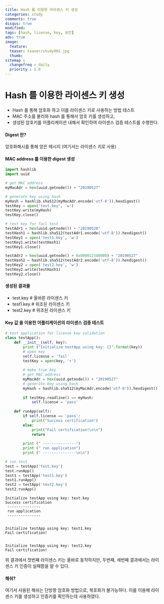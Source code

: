 ```yaml
---
title: Hash 를 이용한 라이센스 키 생성
categories: study
comments: true
disqus: true
modified: 
tags: [hash, license, key, 보안]
ads: true
image:
  feature:
  teaser: teaser/study001.jpg
  thumb:
sitemap :
  changefreq : daily
  priority : 1.0
---
```


# Hash 를 이용한 라이센스 키 생성
* Hash 를 통해 암호화 하고 이를 라이센스 키로 사용하는 방법 테스트
* MAC 주소를 불러와 hash 를 통해서 암호 키를 생성하고,
* 생성된 암호키를 어플리케이션 내해서 확인하여 라이센스 검증 테스트를 수행한다.

#### Digest 란?
암호화해시를 통해 얻은 메시지 (여기서는 라이센스 키로 사용)

#### MAC address 를 이용한 digest 생성


```python
import hashlib
import uuid

# get MAC address
myMacAdr = hex(uuid.getnode()) + "20190527"

# generate key using hash
myHash = hashlib.sha512(myMacAdr.encode('utf-8')).hexdigest()
testKey = open('test.key', 'w')
testKey.write(myHash)
testKey.close()

# test key for fail test
testAdr1 = hex(uuid.getnode()) + "20190528"
testHash1 = hashlib.sha512(testAdr1.encode('utf-8')).hexdigest()
testKey1 = open('test1.key', 'w')
testKey1.write(testHash1)
testKey1.close()

testAdr2 = hex(uuid.getnode() + 0x000012340000) + "20190527"
testHash2 = hashlib.sha512(testAdr2.encode('utf-8')).hexdigest()
testKey2 = open('test2.key', 'w')
testKey2.write(testHash1)
testKey2.close()
```

#### 생성된 결과물
* test.key # 올바른 라이센스 키
* test1.key # 위조된 라이센스 키
* test2.key # 위조된 라이센스 키

#### Key 값 을 이용한 어플리케이션의 라이센스 검증 테스트


```python
# test application for license key validation
class testApp():
    def __init__(self, key):
        print ("Initialize testApp using key: {}".format(key))
        # open key
        self.license = 'fail'
        testKey = open(key, 'r')
        
        # make true key
        # get MAC address
        myMacAdr = hex(uuid.getnode()) + "20190527"
        # generate key using hash
        myHash = hashlib.sha512(myMacAdr.encode('utf-8')).hexdigest()
        
        if testKey.readline() == myHash:
            self.license = 'pass'
            
    def runApp(self):
        if self.license == 'pass':
            print("Success certification")
        else:
            print("Fail certification!\n\n")
            return
            
        print (" ---------------")
        print (" run application")
        print (" ---------------\n\n")
```


```python
# run test
test = testApp('test.key')
test.runApp()
test1 = testApp('test1.key')
test1.runApp()
test2 = testApp('test2.key')
test2.runApp()
```

    Initialize testApp using key: test.key
    Success certification
     ---------------
     run application
     ---------------
    
    
    Initialize testApp using key: test1.key
    Fail certification!
    
    
    Initialize testApp using key: test2.key
    Fail certification!
    
    
    

위 결과에서 첫번째 라이센스 키는 올바로 동작하지만,
두번째, 세번째 결과에서는 라이센스 키 인증이 실패함을 알 수 있다.

#### 해쉬?
여기서 사용된 해쉬는 단방향 암호화 방법으로, 복호화가 불가능하다.
이를 이용해 라이센스 키를 생성하고 인증키를 확인하는데 사용하였다.
